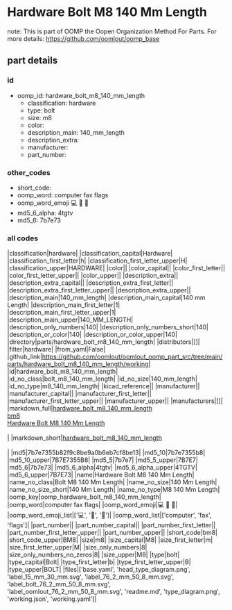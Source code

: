# Hardware Bolt M8 140 Mm Length  

note: This is part of OOMP the Oopen Organization Method For Parts. For more details: https://github.com/oomlout/oomp_base

##  part details





### id
* oomp_id: hardware_bolt_m8_140_mm_length
  * classification: hardware
  * type: bolt
  * size: m8
  * color: 
  * description_main: 140_mm_length
  * description_extra: 
  * manufacturer: 
  * part_number: 

### other_codes
* short_code: 
* oomp_word: computer fax flags
* oomp_word_emoji :computer: :fax: :flags:
* md5_6_alpha: 4tgtv
* md5_6: 7b7e73

### all codes 
|classification|hardware|
|classification_capital|Hardware|
|classification_first_letter|h|
|classification_first_letter_upper|H|
|classification_upper|HARDWARE|
|color||
|color_capital||
|color_first_letter||
|color_first_letter_upper||
|color_upper||
|description_extra||
|description_extra_capital||
|description_extra_first_letter||
|description_extra_first_letter_upper||
|description_extra_upper||
|description_main|140_mm_length|
|description_main_capital|140 mm Length|
|description_main_first_letter|1|
|description_main_first_letter_upper|1|
|description_main_upper|140_MM_LENGTH|
|description_only_numbers|140|
|description_only_numbers_short|140|
|description_or_color|140|
|description_or_color_upper|140|
|directory|parts/hardware_bolt_m8_140_mm_length|
|distributors|[]|
|filter|hardware|
|from_yaml|False|
|github_link|https://github.com/oomlout/oomlout_oomp_part_src/tree/main/parts/hardware_bolt_m8_140_mm_length/working|
|id|hardware_bolt_m8_140_mm_length|
|id_no_class|bolt_m8_140_mm_length|
|id_no_size|140_mm_length|
|id_no_type|m8_140_mm_length|
|kicad_reference||
|manufacturer||
|manufacturer_capital||
|manufacturer_first_letter||
|manufacturer_first_letter_upper||
|manufacturer_upper||
|manufacturers|[]|
|markdown_full|[hardware_bolt_m8_140_mm_length](https://github.com/oomlout/oomlout_oomp_part_src/tree/main/parts/hardware_bolt_m8_140_mm_length/working)<br>[bm8](https://github.com/oomlout/oomlout_oomp_part_src/tree/main/parts/hardware_bolt_m8_140_mm_length/working)<br>[Hardware Bolt M8 140 Mm Length](https://github.com/oomlout/oomlout_oomp_part_src/tree/main/parts/hardware_bolt_m8_140_mm_length/working)<br><br>|
|markdown_short|[hardware_bolt_m8_140_mm_length](https://github.com/oomlout/oomlout_oomp_part_src/tree/main/parts/hardware_bolt_m8_140_mm_length/working)<br><br>|
|md5|7b7e7355b82f9c8be9a0b6eb7cf8be13|
|md5_10|7b7e7355b8|
|md5_10_upper|7B7E7355B8|
|md5_5|7b7e7|
|md5_5_upper|7B7E7|
|md5_6|7b7e73|
|md5_6_alpha|4tgtv|
|md5_6_alpha_upper|4TGTV|
|md5_6_upper|7B7E73|
|name|Hardware Bolt M8 140 Mm Length|
|name_no_class|Bolt M8 140 Mm Length|
|name_no_size|140 Mm Length|
|name_no_size_short|140 Mm Length|
|name_no_type|M8 140 Mm Length|
|oomp_key|oomp_hardware_bolt_m8_140_mm_length|
|oomp_word|computer fax flags|
|oomp_word_emoji|:computer: :fax: :flags:|
|oomp_word_emoji_list|[':computer:', ':fax:', ':flags:']|
|oomp_word_list|['computer', 'fax', 'flags']|
|part_number||
|part_number_capital||
|part_number_first_letter||
|part_number_first_letter_upper||
|part_number_upper||
|short_code|bm8|
|short_code_upper|BM8|
|size|m8|
|size_capital|M8|
|size_first_letter|m|
|size_first_letter_upper|M|
|size_only_numbers|8|
|size_only_numbers_no_zeros|8|
|size_upper|M8|
|type|bolt|
|type_capital|Bolt|
|type_first_letter|b|
|type_first_letter_upper|B|
|type_upper|BOLT|
|files|['base.yaml', 'head_type_diagram.png', 'label_15_mm_30_mm.svg', 'label_76_2_mm_50_8_mm.svg', 'label_bolt_76_2_mm_50_8_mm.svg', 'label_oomlout_76_2_mm_50_8_mm.svg', 'readme.md', 'type_diagram.png', 'working.json', 'working.yaml']|
